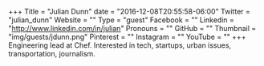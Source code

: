+++
Title = "Julian Dunn"
date = "2016-12-08T20:55:58-06:00"
Twitter = "julian_dunn"
Website = ""
Type = "guest"
Facebook = ""
Linkedin = "http://www.linkedin.com/in/julian"
Pronouns = ""
GitHub = ""
Thumbnail = "img/guests/jdunn.png"
Pinterest = ""
Instagram = ""
YouTube = ""
+++
Engineering lead at Chef. Interested in tech, startups, urban issues, transportation, journalism.
